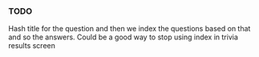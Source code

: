 ### TODO

Hash title for the question and then we index the questions based on that and so the answers. Could be a good way to stop using index in trivia results screen
